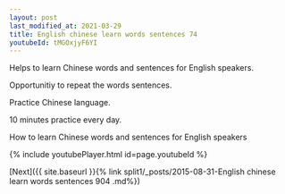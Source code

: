 ```yaml
---
layout: post
last_modified_at: 2021-03-29
title: English chinese learn words sentences 74 
youtubeId: tMGOxjyF6YI
---
```

 
 
Helps to learn Chinese words and sentences for English speakers.

Opportunitiy to repeat the words sentences. 

Practice Chinese language. 
 
10 minutes practice every day. 
 
How to learn Chinese words and sentences for English speakers 
 
{% include youtubePlayer.html id=page.youtubeId %}
 
 
[Next]({{ site.baseurl }}{% link  split1/_posts/2015-08-31-English chinese learn words sentences 904 .md%})
 
